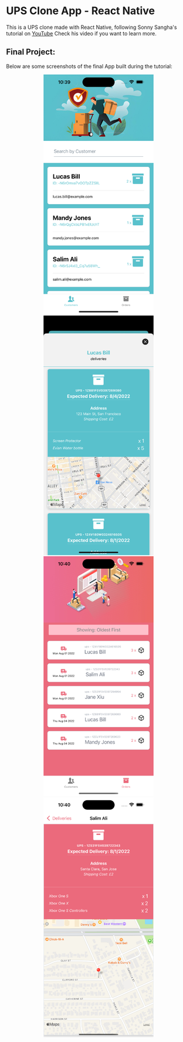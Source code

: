 # UPS Clone App - React Native

This is a UPS clone made with React Native, following Sonny Sangha's tutorial on [YouTube](https://www.youtube.com/watch?v=hvvWv2GLWss&t=10853s) Check his video if you want to learn more.

## Final Project:

Below are some screenshots of the final App built during the tutorial:

<div align="center">
    <img
        src="./assets/screenshots/screenshot1.png"
        alt="Customer's Screen screenshot"
        title="Customer's Screen screenshot"
        style="display: inline-block; margin: 0 auto; max-width: 300px"
    />
    <img
        src="./assets/screenshots/screenshot2.png"
        alt="Customer's Card screenshot"
        title="Customer's Card screenshot"
        style="display: inline-block; margin: 0 auto; max-width: 300px"
    />
    <br />
    <img
        src="./assets/screenshots/screenshot3.png"
        alt="Orders' Screen screenshot"
        title="Orders' Screen screenshot"
        style="display: inline-block; margin: 0 auto; max-width: 300px"
    />
    <img
        src="./assets/screenshots/screenshot4.png"
        alt="Orderss Card screenshot"
        title="Orderss Card screenshot"
        style="display: inline-block; margin: 0 auto; max-width: 300px"
    />
</div>
